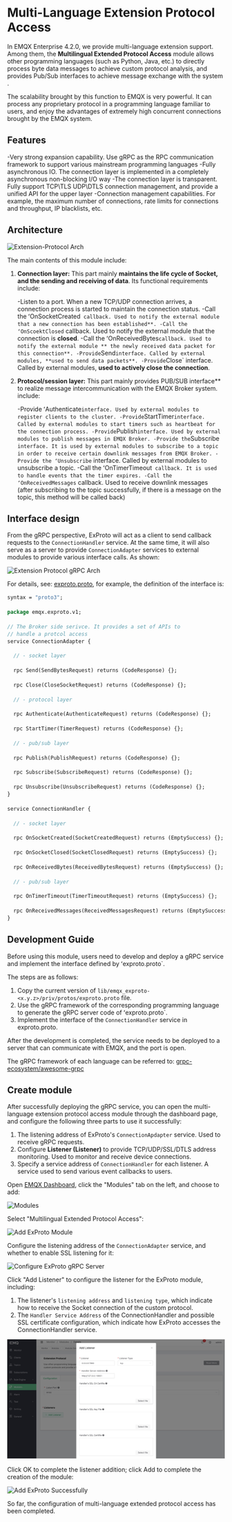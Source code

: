 # Multi-Language Extension Protocol Access

In EMQX Enterprise 4.2.0, we provide multi-language extension support. Among them, the **Multilingual Extended Protocol Access** module allows other programming languages ​​(such as Python, Java, etc.) to directly process byte data messages to achieve custom protocol analysis, and provides Pub/Sub interfaces to achieve message exchange with the system .

The scalability brought by this function to EMQX is very powerful. It can process any proprietary protocol in a programming language familiar to users, and enjoy the advantages of extremely high concurrent connections brought by the EMQX system.

## Features

-Very strong expansion capability. Use gRPC as the RPC communication framework to support various mainstream programming languages
-Fully asynchronous IO. The connection layer is implemented in a completely asynchronous non-blocking I/O way
-The connection layer is transparent. Fully support TCP\TLS UDP\DTLS connection management, and provide a unified API for the upper layer
-Connection management capabilities. For example, the maximum number of connections, rate limits for connections and throughput, IP blacklists, etc.

## Architecture

![Extension-Protocol Arch](./assets/exproto-arch.jpg)

The main contents of this module include:

1. **Connection layer:** This part mainly **maintains the life cycle of Socket, and the sending and receiving of data**. Its functional requirements include:

    -Listen to a port. When a new TCP/UDP connection arrives, a connection process is started to maintain the connection status.
    -Call the ʻOnSocketCreated` callback. Used to notify the external module that a new connection has been established**.
    -Call the ʻOnScoektClosed` callback. Used to notify the external module that the connection is **closed**.
    -Call the ʻOnReceivedBytes` callback. Used to notify the external module ** the newly received data packet for this connection**.
    -Provide `Send` interface. Called by external modules, **used to send data packets**.
    -Provide `Close` interface. Called by external modules, **used to actively close the connection**.

2. **Protocol/session layer:** This part mainly provides PUB/SUB interface** to realize message intercommunication with the EMQX Broker system. include:

    -Provide ʻAuthenticate` interface. Used by external modules to register clients to the cluster.
    -Provide `StartTimer` interface. Called by external modules to start timers such as heartbeat for the connection process.
    -Provide `Publish` interface. Used by external modules to publish messages in EMQX Broker.
    -Provide the `Subscribe` interface. It is used by external modules to subscribe to a topic in order to receive certain downlink messages from EMQX Broker.
    -Provide the ʻUnsubscribe` interface. Called by external modules to unsubscribe a topic.
    -Call the ʻOnTimerTimeout` callback. It is used to handle events that the timer expires.
    -Call the ʻOnReceivedMessages` callback. Used to receive downlink messages (after subscribing to the topic successfully, if there is a message on the topic, this method will be called back)

## Interface design

From the gRPC perspective, ExProto will act as a client to send callback requests to the `ConnectionHandler` service. At the same time, it will also serve as a server to provide `ConnectionAdapter` services to external modules to provide various interface calls. As shown:

![Extension Protocol gRPC Arch](./assets/exproto-grpc-arch.jpg)


For details, see: [exproto.proto](https://github.com/emqx/emqx-exproto/blob/dev/e4.2.0/priv/protos/exproto.proto), for example, the definition of the interface is:

```protobuf
syntax = "proto3";

package emqx.exproto.v1;

// The Broker side serivce. It provides a set of APIs to
// handle a protcol access
service ConnectionAdapter {

  // - socket layer

  rpc Send(SendBytesRequest) returns (CodeResponse) {};

  rpc Close(CloseSocketRequest) returns (CodeResponse) {};

  // - protocol layer

  rpc Authenticate(AuthenticateRequest) returns (CodeResponse) {};

  rpc StartTimer(TimerRequest) returns (CodeResponse) {};

  // - pub/sub layer

  rpc Publish(PublishRequest) returns (CodeResponse) {};

  rpc Subscribe(SubscribeRequest) returns (CodeResponse) {};

  rpc Unsubscribe(UnsubscribeRequest) returns (CodeResponse) {};
}

service ConnectionHandler {

  // - socket layer

  rpc OnSocketCreated(SocketCreatedRequest) returns (EmptySuccess) {};

  rpc OnSocketClosed(SocketClosedRequest) returns (EmptySuccess) {};

  rpc OnReceivedBytes(ReceivedBytesRequest) returns (EmptySuccess) {};

  // - pub/sub layer

  rpc OnTimerTimeout(TimerTimeoutRequest) returns (EmptySuccess) {};

  rpc OnReceivedMessages(ReceivedMessagesRequest) returns (EmptySuccess) {};
}
```

## Development Guide

Before using this module, users need to develop and deploy a gRPC service and implement the interface defined by ʻexproto.proto`.

The steps are as follows:

1. Copy the current version of `lib/emqx_exproto-<x.y.z>/priv/protos/exproto.proto` file.
2. Use the gRPC framework of the corresponding programming language to generate the gRPC server code of ʻexproto.proto`.
3. Implement the interface of the `ConnectionHandler` service in exproto.proto.

After the development is completed, the service needs to be deployed to a server that can communicate with EMQX, and the port is open.

The gRPC framework of each language can be referred to: [grpc-ecosystem/awesome-grpc](https://github.com/grpc-ecosystem/awesome-grpc)


## Create module

After successfully deploying the gRPC service, you can open the multi-language extension protocol access module through the dashboard page, and configure the following three parts to use it successfully:

1. The listening address of ExProto's `ConnectionApdapter` service. Used to receive gRPC requests.
2. Configure **Listener (Listener)** to provide TCP/UDP/SSL/DTLS address monitoring. Used to monitor and receive device connections.
3. Specify a service address of `ConnectionHandler` for each listener. A service used to send various event callbacks to users.

Open [EMQX Dashboard](http://127.0.0.1:18083/#/modules), click the "Modules" tab on the left, and choose to add:

![Modules](./assets/modules.png)

Select "Multilingual Extended Protocol Access":

![Add ExProto Module](./assets/exproto-add.jpg)

Configure the listening address of the `ConnectionAdapter` service, and whether to enable SSL listening for it:

![Configure ExProto gRPC Server](./assets/exproto-conf-1.jpg)

Click "Add Listener" to configure the listener for the ExProto module, including:

1. The listener's `listening address` and `listening type`, which indicate how to receive the Socket connection of the custom protocol.
2. The `Handler Service Address` of the ConnectionHandler and possible SSL certificate configuration, which indicate how ExProto accesses the ConnectionHandler service.

![Configure ExProto Listener](./assets/exproto-conf-2.jpg)

Click OK to complete the listener addition; click Add to complete the creation of the module:

![Add ExProto Successfully](./assets/exproto-succ.jpg)

So far, the configuration of multi-language extended protocol access has been completed.
